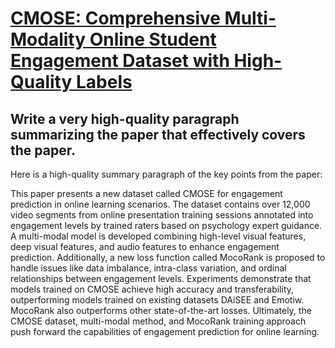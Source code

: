 # [CMOSE: Comprehensive Multi-Modality Online Student Engagement Dataset   with High-Quality Labels](https://arxiv.org/abs/2312.09066)

## Write a very high-quality paragraph summarizing the paper that effectively covers the paper.

 Here is a high-quality summary paragraph of the key points from the paper:

This paper presents a new dataset called CMOSE for engagement prediction in online learning scenarios. The dataset contains over 12,000 video segments from online presentation training sessions annotated into engagement levels by trained raters based on psychology expert guidance. A multi-modal model is developed combining high-level visual features, deep visual features, and audio features to enhance engagement prediction. Additionally, a new loss function called MocoRank is proposed to handle issues like data imbalance, intra-class variation, and ordinal relationships between engagement levels. Experiments demonstrate that models trained on CMOSE achieve high accuracy and transferability, outperforming models trained on existing datasets DAiSEE and Emotiw. MocoRank also outperforms other state-of-the-art losses. Ultimately, the CMOSE dataset, multi-modal method, and MocoRank training approach push forward the capabilities of engagement prediction for online learning.
